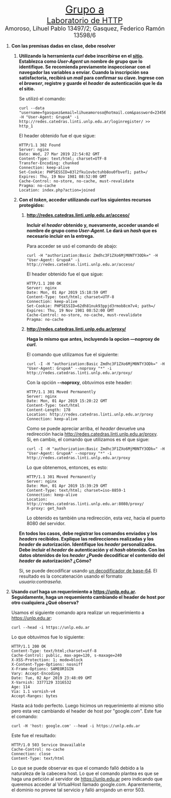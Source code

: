 <center><font size="6"><u>Grupo a</u></font></center>
<center><font size="5"><u>Laboratorio de HTTP</u></font></center>
<center><font size="4"> Amoroso, Lihuel Pablo 13497/2; Gasquez, Federico Ramón 13598/6</font></center>

1. **Con las premisas dadas en clase, debe resolver**
    1. **Utilizando la herramienta *curl* debe inscribirse en el <a href="http://redes.catedras.linti.unlp.edu.ar/loginregister">sitio</a>. Establezca como *User-Agent* un nombre de grupo que lo identifique. Se recomienda previamente inspeccionar con el navegador las variables a enviar. Cuando la inscripción sea satisfactoria, recibirá un *mail* para confirmar su clave. Ingrese con el *browser*, registre y guarde el *header* de autenticación que le da el sitio.**

        Se utilizó el comando:

        ```
        curl --data "username=fgasquez&email=lihueamoroso@hotmail.com&password=23456789&passwordConfirm=23456789&submit=Registro" -H "User-Agent: GrupoA" -i http://redes.catedras.linti.unlp.edu.ar/loginregister/ >> http_1
        ```

        El header obtenido fue el que sigue:

        ```
        HTTP/1.1 302 Found  
        Server: nginx  
        Date: Wed, 27 Mar 2019 22:54:02 GMT  
        Content-Type: text/html; charset=UTF-8  
        Transfer-Encoding: chunked  
        Connection: keep-alive  
        Set-Cookie: PHPSESSID=83l2fku1ovbctuhb8ou0fbvef1; path=/  
        Expires: Thu, 19 Nov 1981 08:52:00 GMT  
        Cache-Control: no-store, no-cache, must-revalidate  
        Pragma: no-cache  
        Location: index.php?action=joined  
        ```

    2. **Con el *token*, acceder utilizando *curl* los siguientes recursos protegidos:**

        1. **<a>http://redes.catedras.linti.unlp.edu.ar/acceso/</a>**

            **Incluir el *header* obtenido y, nuevamente, acceder usando el nombre de grupo como *User-Agent*. Le dará un *hash* que es necesario incluir en la entrega.**

            Para acceder se usó el comando de abajo:

            ```
            curl -H "authorization:Basic Zmdhc3F1ZXo6MjM0NTY3ODk=" -H "User-Agent: GrupoA" -i http://redes.catedras.linti.unlp.edu.ar/acceso/
            ```

            El header obtenido fue el que sigue:

            ```
            HTTP/1.1 200 OK  
            Server: nginx  
            Date: Mon, 01 Apr 2019 15:18:59 GMT  
            Content-Type: text/html; charset=UTF-8  
            Connection: keep-alive  
            Set-Cookie: PHPSESSID=62dh81nuk93ppjd3rmob8cm7v4; path=/  
            Expires: Thu, 19 Nov 1981 08:52:00 GMT  
            Cache-Control: no-store, no-cache, must-revalidate  
            Pragma: no-cache  
            ```

        2. **<a>http://redes.catedras.linti.unlp.edu.ar/proxy/</a>**

            **Haga lo mismo que antes, incluyendo la opcion **—noproxy** de *curl*.**

            El comando que utilizamos fue el siguiente:

            ```
            curl -I -H "authorization:Basic Zmdhc3F1ZXo6MjM0NTY3ODk=" -H "User-Agent: GrupoA" --noproxy "*" -i http://redes.catedras.linti.unlp.edu.ar/proxy/
            ```
            
            Con la opción **--noproxy**, obtuvimos este header:

            ```
            HTTP/1.1 301 Moved Permanently  
            Server: nginx  
            Date: Mon, 01 Apr 2019 15:20:22 GMT  
            Content-Type: text/html  
            Content-Length: 178  
            Location: http://redes.catedras.linti.unlp.edu.ar/proxy  
            Connection: keep-alive  
            ```

            Como se puede apreciar arriba, el *header* devuelve una redirección hacia <a>http://redes.catedras.linti.unlp.edu.ar/proxy</a>.  
            Si, en cambio, el comando que utilizamos es el que sigue:

            ```
            curl -I -H "authorization:Basic Zmdhc3F1ZXo6MjM0NTY3ODk=" -H "User-Agent: GrupoA" --noproxy "*" -i http://redes.catedras.linti.unlp.edu.ar/proxy
            ```

            Lo que obtenemos, entonces, es esto:

            ```
            HTTP/1.1 301 Moved Permanently  
            Server: nginx  
            Date: Mon, 01 Apr 2019 15:39:29 GMT  
            Content-Type: text/html; charset=iso-8859-1  
            Connection: keep-alive  
            Location: http://redes.catedras.linti.unlp.edu.ar:8080/proxy/  
            X-proxy: get_hash  
            ```

            Lo obtenido es también una redirección, esta vez, hacia el puerto 8080 del servidor.

        **En todos los casos, debe registrar los comandos enviados y los *headers* recibidos. Explique las redirecciones realizadas y los *header* de autorización. Identifique los *header* personalizados. Debe incluir el *header* de autenticación y el *hash* obtenido. Con los datos obtenidos de los *header* ¿Puede decodificar el contenido del *header* de autorización? ¿Cómo?**

        Si, se puede decodificar usando <a href="base64decode.org">un decodificador de base-64</a>. El resultado es la concatenación usando el formato *usuario:contraseña*.

2. **Usando *curl* haga un requerimiento a <a>https://unlp.edu.ar</a>. Seguidamente, haga un requemiento cambiando el header de host por otro cualquiera ¿Qué observa?**

    Usamos el siguiente comando apra realizar un requerimiento a <a>https://unlp.edu.ar</a>:

    ```
    curl --head -i https://unlp.edu.ar
    ```

    Lo que obtuvimos fue lo siguiente:

    ```
    HTTP/1.1 200 OK  
    Content-Type: text/html;charset=utf-8  
    Cache-Control: public, max-age=120, s-maxage=240  
    X-XSS-Protection: 1; mode=block  
    X-Content-Type-Options: nosniff  
    X-Frame-Options: SAMEORIGIN  
    Vary: Accept-Encoding  
    Date: Tue, 02 Apr 2019 23:48:09 GMT  
    X-Varnish: 3377129 3316532  
    Age: 114  
    Via: 1.1 varnish-v4  
    Accept-Ranges: bytes  
    ```

    Hasta acá todo perfecto. Luego hicimos un requerimiento al mismo sitio pero esta vez cambiando el header de host por "<a>google.com</a>". Este fue el comando:

    ```
    curl -H 'host: google.com' --head -i https://unlp.edu.ar
    ```

    Este fue el resultado:

    ```
    HTTP/1.0 503 Service Unavailable  
    Cache-Control: no-cache  
    Connection: close  
    Content-Type: text/html  
    ```

    Lo que se puede observar es que el comando falló debido a la naturaleza de la cabecera host. Lo que el comando plantea es que se haga una petición al servidor de <a>https://unlp.edu.ar</a> pero indicando que queremos acceder al VirtualHost llamado <a>google.com</a>. Aparentemente, el dominio no provee tal servicio y falló arrojando un error 503.